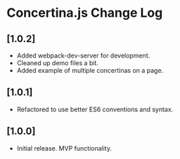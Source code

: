 # Concertina.js Change Log

## [1.0.2]
- Added webpack-dev-server for development.
- Cleaned up demo files a bit.
- Added example of multiple concertinas on a page.

## [1.0.1]
- Refactored to use better ES6 conventions and syntax.

## [1.0.0]
- Initial release. MVP functionality.
